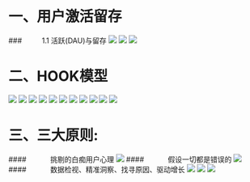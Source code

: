 # 一、用户激活留存
###&nbsp;&nbsp;&nbsp;&nbsp;&nbsp;&nbsp;&nbsp;&nbsp;&nbsp;&nbsp;1.1 活跃(DAU)与留存
![](/assets/QQ20190721-212938@2x.png)
![](/assets/QQ20190721-213102@2x.png)
![](/assets/QQ20190721-213501@2x.png)
# 二、HOOK模型
![](/assets/QQ20190721-213833@2x.png)
![](/assets/QQ20190721-214003@2x.png)
![](/assets/QQ20190721-214042@2x.png)
![](/assets/QQ20190721-214126@2x.png)
![](/assets/QQ20190721-214518@2x.png)
![](/assets/QQ20190721-214833@2x.png)
![](/assets/QQ20190721-214702@2x.png)
![](/assets/QQ20190721-215136@2x.png)
![](/assets/QQ20190721-215253@2x.png)
![](/assets/QQ20190721-215519@2x.png)
![](/assets/QQ20190721-215531@2x.png)
# 三、三大原则: 
####&nbsp;&nbsp;&nbsp;&nbsp;&nbsp;&nbsp;&nbsp;&nbsp;&nbsp;&nbsp;&nbsp;&nbsp;挑剔的白痴用户心理
![](/assets/QQ20190720-173052@2x.png)
####&nbsp;&nbsp;&nbsp;&nbsp;&nbsp;&nbsp;&nbsp;&nbsp;&nbsp;&nbsp;&nbsp;&nbsp;假设一切都是错误的
![](/assets/QQ20190720-175011@2x.png)
####&nbsp;&nbsp;&nbsp;&nbsp;&nbsp;&nbsp;&nbsp;&nbsp;&nbsp;&nbsp;&nbsp;&nbsp;数据检视、精准洞察、找寻原因、驱动增长
![](/assets/QQ20190720-180324@2x.png)
![](/assets/QQ20190720-180542@2x.png)
![](/assets/QQ20190720-181331@2x.png)












